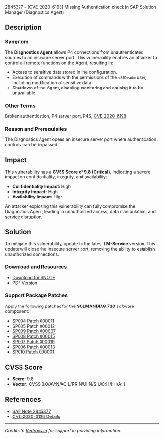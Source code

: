 2845377 - [CVE-2020-6198] Missing Authentication check in SAP Solution Manager (Diagnostics Agent)

## Description

### Symptom
The **Diagnostics Agent** allows P4 connections from unauthenticated sources to an insecure server port. This vulnerability enables an attacker to control all remote functions on the Agent, resulting in:

- Access to sensitive data stored in the configuration.
- Execution of commands with the permissions of the `<SID>adm` user, including modification of sensitive data.
- Shutdown of the Agent, disabling monitoring and causing it to be unavailable.

### Other Terms
Broken authentication, P4 server port, P4S, [CVE-2020-6198](https://cve.mitre.org/cgi-bin/cvename.cgi?name=CVE-2020-6198)

### Reason and Prerequisites
The Diagnostics Agent opens an insecure server port where authentication controls can be bypassed.

## Impact
This vulnerability has a **CVSS Score of 9.8 (Critical)**, indicating a severe impact on confidentiality, integrity, and availability:

- **Confidentiality Impact:** High
- **Integrity Impact:** High
- **Availability Impact:** High

An attacker exploiting this vulnerability can fully compromise the Diagnostics Agent, leading to unauthorized access, data manipulation, and service disruption.

## Solution
To mitigate this vulnerability, update to the latest **LM-Service** version. This update will close the insecure server port, removing the ability to establish unauthorized connections.

### Download and Resources
- [Download for SNOTE](https://notesdownloads.sap.com/note/0040000000377012020)
- [PDF Version](https://userapps.support.sap.com/sap/support/sfm/notes/print/0002845377?language=en-US&token=2C19AA71EF1004875A3251E1EBCC08F7)

### Support Package Patches
Apply the following patches for the **SOLMANDIAG 720** software component:

- [SP004 Patch 000011](https://me.sap.com/sap/support/swdc/notes?cvnr=67838200100200023942&support_package=SP004&patch_level=000011)
- [SP005 Patch 000012](https://me.sap.com/sap/support/swdc/notes?cvnr=67838200100200023942&support_package=SP005&patch_level=000012)
- [SP009 Patch 000007](https://me.sap.com/sap/support/swdc/notes?cvnr=67838200100200023942&support_package=SP009&patch_level=000007)
- [SP008 Patch 000015](https://me.sap.com/sap/support/swdc/notes?cvnr=67838200100200023942&support_package=SP008&patch_level=000015)
- [SP007 Patch 000019](https://me.sap.com/sap/support/swdc/notes?cvnr=67838200100200023942&support_package=SP007&patch_level=000019)
- [SP006 Patch 000013](https://me.sap.com/sap/support/swdc/notes?cvnr=67838200100200023942&support_package=SP006&patch_level=000013)
- [SP010 Patch 000001](https://me.sap.com/sap/support/swdc/notes?cvnr=67838200100200023942&support_package=SP010&patch_level=000001)

## CVSS Score
- **Score:** 9.8
- **Vector:** CVSS:3.0/AV:N/AC:L/PR:N/UI:N/S:U/C:H/I:H/A:H

## References
- [SAP Note 2845377](https://me.sap.com/notes/2845377)
- [CVE-2020-6198 Details](https://cve.mitre.org/cgi-bin/cvename.cgi?name=CVE-2020-6198)

---

*Credits to [Redrays.io](https://redrays.io) for support in providing information.*